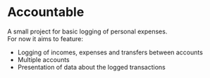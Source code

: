 # Accountable
A small project for basic logging of personal expenses.\
For now it aims to feature:
- Logging of incomes, expenses and transfers between accounts
- Multiple accounts
- Presentation of data about the logged transactions

